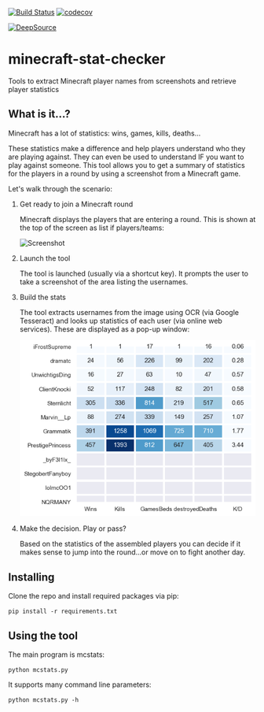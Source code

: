 [![Build Status](https://travis-ci.org/paulknewton/minecraft-stat-checker.svg?branch=master)](https://travis-ci.org/paulknewton/minecraft-stat-checker)
[![codecov](https://codecov.io/gh/paulknewton/minecraft-stat-checker/branch/master/graph/badge.svg)](https://codecov.io/gh/paulknewton/minecraft-stat-checker)

[![DeepSource](https://static.deepsource.io/deepsource-badge-light.svg)](https://deepsource.io/gh/paulknewton/minecraft-stat-checker/?ref=repository-badge)

# minecraft-stat-checker
Tools to extract Minecraft player names from screenshots and retrieve player statistics

## What is it...?

Minecraft has a lot of statistics: wins, games, kills, deaths...

These statistics make a difference and help players understand who they are playing against. They can even be used to understand IF you want to play against someone. This tool allows you to get a summary of statistics for the players in a round by using a screenshot from a Minecraft game.

Let's walk through the scenario:

1. Get ready to join a Minecraft round

    Minecraft displays the players that are entering a round. This is shown at the top of the screen as list if players/teams:

    ![Screenshot](docs/screenshot.png)

1. Launch the tool

    The tool is launched (usually via a shortcut key). It prompts the user to take a screenshot of the area listing the usernames.

1. Build the stats

    The tool extracts usernames from the image using OCR (via Google Tesseract) and looks up statistics of each user (via online web services). These are displayed as a pop-up window:

    ![Statistics](docs/stats.png)

1. Make the decision. Play or pass?

    Based on the statistics of the assembled players you can decide if it makes sense to jump into the round...or move on to fight another day.

## Installing
Clone the repo and install required packages via pip:
```
pip install -r requirements.txt
```

## Using the tool
The main program is mcstats:
```
python mcstats.py
```

It supports many command line parameters:
```
python mcstats.py -h
```

